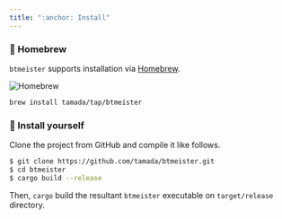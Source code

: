 ```yaml
---
title: ":anchor: Install"
---
```


### :beer: Homebrew

`btmeister` supports installation via [Homebrew](https://brew.sh/).

![Homebrew](https://img.shields.io/badge/Homebrew-tamada/tap/btmeister-blue?logo=homebrew)

```sh
brew install tamada/tap/btmeister
```

### :muscle: Install yourself

Clone the project from GitHub and compile it like follows.

```sh
$ git clone https://github.com/tamada/btmeister.git
$ cd btmeister
$ cargo build --release
```

Then, `cargo` build the resultant `btmeister` executable on `target/release` directory.
